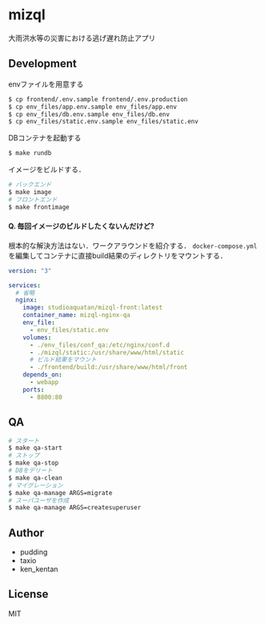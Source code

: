 # mizql

大雨洪水等の災害における逃げ遅れ防止アプリ

## Development

envファイルを用意する

```bash
$ cp frontend/.env.sample frontend/.env.production
$ cp env_files/app.env.sample env_files/app.env
$ cp env_files/db.env.sample env_files/db.env
$ cp env_files/static.env.sample env_files/static.env
```

DBコンテナを起動する

```bash
$ make rundb
```

イメージをビルドする．

```bash
# バックエンド
$ make image
# フロントエンド
$ make frontimage
```

#### Q. 毎回イメージのビルドしたくないんだけど?

根本的な解決方法はない．ワークアラウンドを紹介する．
`docker-compose.yml` を編集してコンテナに直接build結果のディレクトリをマウントする．

```yaml
version: "3"

services:
  # 省略
  nginx:
    image: studioaquatan/mizql-front:latest
    container_name: mizql-nginx-qa
    env_file:
      - env_files/static.env
    volumes:
      - ./env_files/conf_qa:/etc/nginx/conf.d
      - ./mizql/static:/usr/share/www/html/static
      # ビルド結果をマウント
      - ./frontend/build:/usr/share/www/html/front
    depends_on:
      - webapp
    ports:
      - 8800:80
```

## QA

```bash
# スタート
$ make qa-start
# ストップ
$ make qa-stop
# DBをデリート
$ make qa-clean
# マイグレーション
$ make qa-manage ARGS=migrate
# スーパユーザを作成
$ make qa-manage ARGS=createsuperuser
```

## Author

- pudding
- taxio
- ken_kentan

## License

MIT
